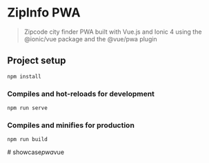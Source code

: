 # ZipInfo PWA

> Zipcode city finder PWA built with Vue.js and Ionic 4 using the @ionic/vue package and the @vue/pwa plugin

## Project setup

```
npm install
```

### Compiles and hot-reloads for development

```
npm run serve
```

### Compiles and minifies for production

```
npm run build
```
#   s h o w c a s e _ p w a _ v u e  
 
